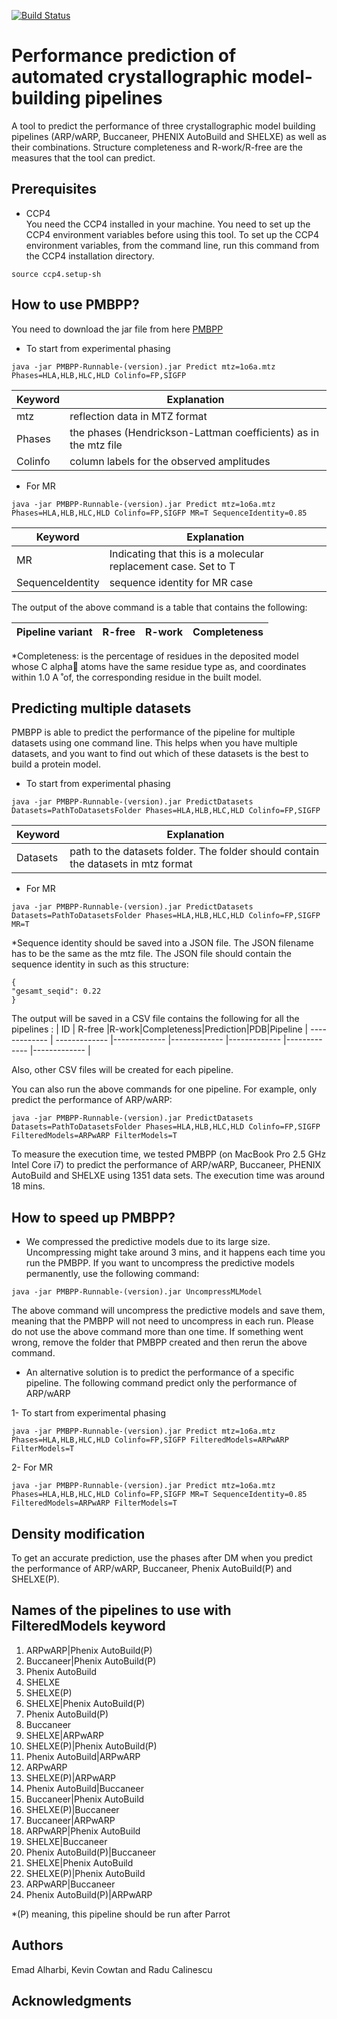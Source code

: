 [![Build Status](https://travis-ci.com/E-Alharbi/ProteinModelBuildingPipelinePredictor.svg?token=z92wc12inrqPgG6Faxv2&branch=master)](https://travis-ci.com/E-Alharbi/ProteinModelBuildingPipelinePredictor)

# Performance prediction of automated crystallographic model-building pipelines

A tool to predict the performance of three crystallographic model building pipelines (ARP/wARP, Buccaneer, PHENIX AutoBuild and SHELXE) as well as their combinations. Structure completeness and R-work/R-free are the measures that the tool can predict.    



## Prerequisites

- CCP4 <br />
You need the CCP4 installed in your machine. You need to set up the CCP4 environment variables before using this tool. To set up the CCP4 environment variables, from the command line, run this command from the CCP4 installation directory. 
```
source ccp4.setup-sh  
```

## How to use PMBPP? 

You need to download the jar file from here <a href="https://github.com/E-Alharbi/ProteinModelBuildingPipelinePredictor/releases"> PMBPP </a> 

- To start from experimental phasing <br />
```
java -jar PMBPP-Runnable-(version).jar Predict mtz=1o6a.mtz Phases=HLA,HLB,HLC,HLD Colinfo=FP,SIGFP
```
| Keyword | Explanation |
| ------------- | ------------- |
| mtz | reflection data in MTZ format |
| Phases | the phases (Hendrickson-Lattman coefficients) as in the mtz file  |
| Colinfo | column labels for the observed amplitudes  |


- For MR <br />
```
java -jar PMBPP-Runnable-(version).jar Predict mtz=1o6a.mtz Phases=HLA,HLB,HLC,HLD Colinfo=FP,SIGFP MR=T SequenceIdentity=0.85
```

| Keyword | Explanation |
| ------------- | ------------- |
| MR | Indicating that this is a molecular replacement case. Set to T    |
| SequenceIdentity | sequence identity for MR case  |

The output of the above command is a table that contains the following: 

| Pipeline variant  | R-free | R-work| Completeness |
| ------------- | ------------- | ------------- | ------------- |

*Completeness: is the percentage of residues in the deposited model whose C alpha􏰀 atoms have the same residue type as, and coordinates within 1.0 A ̊ of, the corresponding residue in the built model.  



## Predicting multiple datasets  
PMBPP is able to predict the performance of the pipeline for multiple datasets using one command line. This helps when you have multiple datasets, and you want to find out which of these datasets is the best to build a protein model. 

- To start from experimental phasing <br />
```
java -jar PMBPP-Runnable-(version).jar PredictDatasets Datasets=PathToDatasetsFolder Phases=HLA,HLB,HLC,HLD Colinfo=FP,SIGFP
```
| Keyword | Explanation |
| ------------- | ------------- |
| Datasets | path to the datasets folder. The folder should contain the datasets in mtz format |


- For MR
```
java -jar PMBPP-Runnable-(version).jar PredictDatasets Datasets=PathToDatasetsFolder Phases=HLA,HLB,HLC,HLD Colinfo=FP,SIGFP MR=T
```
*Sequence identity should be saved into a JSON file. The JSON filename has to be the same as the mtz file. The JSON file should contain the sequence identity in such as this structure: 
 ```
 {
 "gesamt_seqid": 0.22
}
 ```

The output will be saved in a CSV file contains the following for all the pipelines :
 | ID | R-free |R-work|Completeness|Prediction|PDB|Pipeline
| ------------- | ------------- |------------- |------------- |------------- |------------- |------------- |

Also, other CSV files will be created for each pipeline. 

You can also run the above commands for one pipeline. For example, only predict the performance of ARP/wARP: 
 ```
java -jar PMBPP-Runnable-(version).jar PredictDatasets Datasets=PathToDatasetsFolder Phases=HLA,HLB,HLC,HLD Colinfo=FP,SIGFP FilteredModels=ARPwARP FilterModels=T
```

To measure the execution time, we tested PMBPP (on MacBook Pro 2.5 GHz Intel Core i7) to predict the performance of ARP/wARP, Buccaneer, PHENIX AutoBuild and SHELXE using 1351 data sets. The execution time was around 18 mins.    
 
## How to speed up PMBPP? 

- We compressed the predictive models due to its large size. Uncompressing might take around 3 mins, and it happens each time you run the PMBPP. If you want to uncompress the predictive models permanently, use the following command:      
```
java -jar PMBPP-Runnable-(version).jar UncompressMLModel
```  

The above command will uncompress the predictive models and save them, meaning that the PMBPP will not need to uncompress in each run. Please do not use the above command more than one time. If something went wrong, remove the folder that PMBPP created and then rerun the above command.   

- An alternative solution is to predict the performance of a specific pipeline. The following command predict only the performance of ARP/wARP 

1- To start from experimental phasing <br />
```
java -jar PMBPP-Runnable-(version).jar Predict mtz=1o6a.mtz Phases=HLA,HLB,HLC,HLD Colinfo=FP,SIGFP FilteredModels=ARPwARP FilterModels=T 
```
2- For MR <br />
```
java -jar PMBPP-Runnable-(version).jar Predict mtz=1o6a.mtz Phases=HLA,HLB,HLC,HLD Colinfo=FP,SIGFP MR=T SequenceIdentity=0.85 FilteredModels=ARPwARP FilterModels=T
```       

## Density modification
To get an accurate prediction, use the phases after DM when you predict the performance of ARP/wARP, Buccaneer, Phenix AutoBuild(P) and SHELXE(P).   


## Names of the pipelines to use with FilteredModels keyword 
1. ARPwARP|Phenix AutoBuild(P)
2. Buccaneer|Phenix AutoBuild(P)
3. Phenix AutoBuild
4. SHELXE
5. SHELXE(P)
6. SHELXE|Phenix AutoBuild(P)
7. Phenix AutoBuild(P)
8. Buccaneer
9. SHELXE|ARPwARP
10. SHELXE(P)|Phenix AutoBuild(P)
11. Phenix AutoBuild|ARPwARP
12. ARPwARP
13. SHELXE(P)|ARPwARP
14. Phenix AutoBuild|Buccaneer
15. Buccaneer|Phenix AutoBuild
16. SHELXE(P)|Buccaneer
17. Buccaneer|ARPwARP
18. ARPwARP|Phenix AutoBuild
19. SHELXE|Buccaneer
20. Phenix AutoBuild(P)|Buccaneer
21. SHELXE|Phenix AutoBuild
22. SHELXE(P)|Phenix AutoBuild
23. ARPwARP|Buccaneer
24. Phenix AutoBuild(P)|ARPwARP

*(P) meaning, this pipeline should be run after Parrot 

## Authors

Emad Alharbi, Kevin Cowtan and Radu Calinescu


## Acknowledgments



